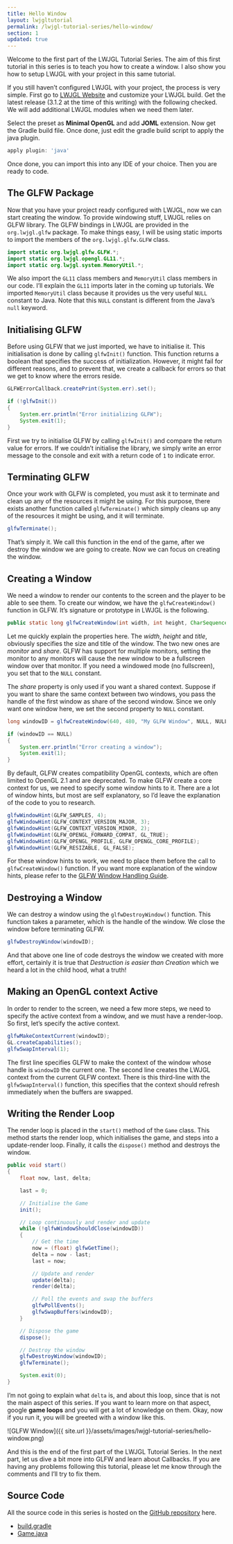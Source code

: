 ```yaml
---
title: Hello Window
layout: lwjgltutorial
permalink: /lwjgl-tutorial-series/hello-window/
section: 1
updated: true
---
```


Welcome to the first part of the LWJGL Tutorial Series. The aim of this first tutorial in this series is to teach you how to create a window. I also show you how to setup LWJGL with your project in this same tutorial.

If you still haven’t configured LWJGL with your project, the process is very simple. First go to [LWJGL Website](https://www.lwjgl.org/download) and customize your LWJGL build. Get the latest release (3.1.2 at the time of this writing) with the following checked. We will add additional LWJGL modules when we need them later.

Select the preset as **Minimal OpenGL** and add **JOML** extension. Now get the Gradle build file. Once done, just edit the gradle build script to apply the java plugin.

~~~groovy
apply plugin: 'java'
~~~

Once done, you can import this into any IDE of your choice. Then you are ready to code.

## The GLFW Package

Now that you have your project ready configured with LWJGL, now we can start creating the window. To provide windowing stuff, LWJGL relies on GLFW library. The GLFW bindings in LWJGL are provided in the `org.lwjgl.glfw` package. To make things easy, I will be using static imports to import the members of the `org.lwjgl.glfw.GLFW` class.

~~~java
import static org.lwjgl.glfw.GLFW.*;
import static org.lwjgl.opengl.GL11.*;
import static org.lwjgl.system.MemoryUtil.*;
~~~

We also import the `GL11` class members and `MemoryUtil` class members in our code. I’ll explain the `GL11` imports later in the coming up tutorials. We imported `MemoryUtil` class because it provides us the very useful `NULL` constant to Java. Note that this `NULL` constant is different from the Java’s `null` keyword.

## Initialising GLFW

Before using GLFW that we just imported, we have to initialise it. This initialisation is done by calling `glfwInit()` function. This function returns a boolean that specifies the success of initialization. However, it might fail for different reasons, and to prevent that, we create a callback for errors so that we get to know where the errors reside.

~~~java
GLFWErrorCallback.createPrint(System.err).set();

if (!glfwInit())
{
    System.err.println("Error initializing GLFW");
    System.exit(1);
}
~~~

First we try to initialise GLFW by calling `glfwInit()` and compare the return value for errors. If we couldn’t initialise the library, we simply write an error message to the console and exit with a return code of `1` to indicate error.

## Terminating GLFW

Once your work with GLFW is completed, you must ask it to terminate and clean up any of the resources it might be using. For this purpose, there exists another function called `glfwTerminate()` which simply cleans up any of the resources it might be using, and it will terminate.

~~~java
glfwTerminate();
~~~

That’s simply it. We call this function in the end of the game, after we destroy the window we are going to create. Now we can focus on creating the window.

## Creating a Window

We need a window to render our contents to the screen and the player to be able to see them. To create our window, we have the `glfwCreateWindow()` function in GLFW. It’s signature or prototype in LWJGL is the following.

~~~java
public static long glfwCreateWindow(int width, int height, CharSequence title, long monitor, long share);
~~~

Let me quickly explain the properties here. The _width_, _height_ and _title_, obviously specifies the size and title of the window. The two new ones are _monitor_ and _share_. GLFW has support for multiple monitors, setting the monitor to any monitors will cause the new window to be a fullscreen window over that monitor. If you need a windowed mode (no fullscreen), you set that to the `NULL` constant.

The _share_ property is only used if you want a shared context. Suppose if you want to share the same context between two windows, you pass the handle of the first window as share of the second window. Since we only want one window here, we set the second property to `NULL` constant.

~~~java
long windowID = glfwCreateWindow(640, 480, "My GLFW Window", NULL, NULL);

if (windowID == NULL)
{
    System.err.println("Error creating a window");
    System.exit(1);
}
~~~

By default, GLFW creates compatibility OpenGL contexts, which are often limited to OpenGL 2.1 and are deprecated. To make GLFW create a core context for us, we need to specify some window hints to it. There are a lot of window hints, but most are self explanatory, so I’d leave the explanation of the code to you to research.

~~~java
glfwWindowHint(GLFW_SAMPLES, 4);
glfwWindowHint(GLFW_CONTEXT_VERSION_MAJOR, 3);
glfwWindowHint(GLFW_CONTEXT_VERSION_MINOR, 2);
glfwWindowHint(GLFW_OPENGL_FORWARD_COMPAT, GL_TRUE);
glfwWindowHint(GLFW_OPENGL_PROFILE, GLFW_OPENGL_CORE_PROFILE);
glfwWindowHint(GLFW_RESIZABLE, GL_FALSE);
~~~

For these window hints to work, we need to place them before the call to `glfwCreateWindow()` function. If you want more explanation of the window hints, please refer to the [GLFW Window Handling Guide](http://www.glfw.org/docs/latest/window.html).

## Destroying a Window

We can destroy a window using the `glfwDestroyWindow()` function. This function takes a parameter, which is the handle of the window. We close the window before terminating GLFW.

~~~java
glfwDestroyWindow(windowID);
~~~

And that above one line of code destroys the window we created with more effort, certainly it is true that _Destruction is easier than Creation_ which we heard a lot in the child hood, what a truth!

## Making an OpenGL context Active

In order to render to the screen, we need a few more steps, we need to specify the active context from a window, and we must have a render-loop. So first, let’s specify the active context.

~~~java
glfwMakeContextCurrent(windowID);
GL.createCapabilities();
glfwSwapInterval(1);
~~~

The first line specifies GLFW to make the context of the window whose handle is `windowID` the current one. The second line creates the LWJGL context from the current GLFW context. There is this third-line with the `glfwSwapInterval()` function, this specifies that the context should refresh immediately when the buffers are swapped.

## Writing the Render Loop

The render loop is placed in the `start()` method of the `Game` class. This method starts the render loop, which initialises the game, and steps into a update-render loop. Finally, it calls the `dispose()` method and destroys the window.

~~~java
public void start()
{
    float now, last, delta;

    last = 0;

    // Initialise the Game
    init();

    // Loop continuously and render and update
    while (!glfwWindowShouldClose(windowID))
    {
        // Get the time
        now = (float) glfwGetTime();
        delta = now - last;
        last = now;

        // Update and render
        update(delta);
        render(delta);

        // Poll the events and swap the buffers
        glfwPollEvents();
        glfwSwapBuffers(windowID);
    }

    // Dispose the game
    dispose();

    // Destroy the window
    glfwDestroyWindow(windowID);
    glfwTerminate();

    System.exit(0);
}
~~~

I’m not going to explain what `delta` is, and about this loop, since that is not the main aspect of this series. If you want to learn more on that aspect, google **game loops** and you will get a lot of knowledge on them. Okay, now if you run it, you will be greeted with a window like this.

<div class="text-center" markdown='1'>
![GLFW Window]({{ site.url }}/assets/images/lwjgl-tutorial-series/hello-window.png)
</div>

And this is the end of the first part of the LWJGL Tutorial Series. In the next part, let us dive a bit more into GLFW and learn about Callbacks. If you are having any problems following this tutorial, please let me know through the comments and I’ll try to fix them.

## Source Code

All the source code in this series is hosted on the [GitHub repository](https://sriharshachilakapati/LWJGL-Tutorial-Series/) here.

  - [build.gradle](https://github.com/sriharshachilakapati/LWJGL-Tutorial-Series/blob/c77684f2d584dd5f79acc68301260a9e5a3d5d07/build.gradle)
  - [Game.java](https://github.com/sriharshachilakapati/LWJGL-Tutorial-Series/blob/c77684f2d584dd5f79acc68301260a9e5a3d5d07/src/main/java/com/shc/tutorials/lwjgl/Game.java)

